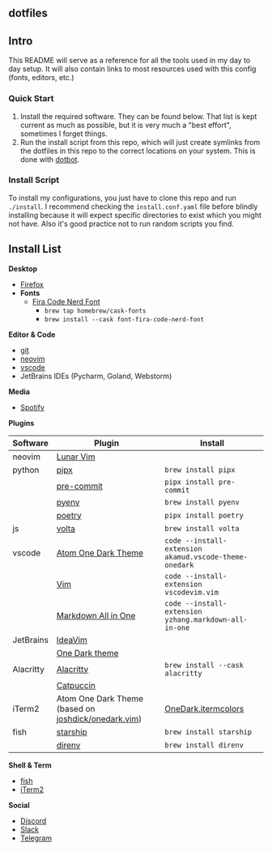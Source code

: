 ## dotfiles

## Intro

This README will serve as a reference for all the tools used in my day to day setup. It
will also contain links to most resources used with this config (fonts, editors, etc.)

### Quick Start

1. Install the required software. They can be found below. That list is kept current as
   much as possible, but it is very much a "best effort", sometimes I forget things.
2. Run the install script from this repo, which will just create symlinks from the dotfiles
   in this repo to the correct locations on your system. This is done with
   [dotbot](https://git.io/dotbot).

### Install Script

To install my configurations, you just have to clone this repo and run `./install`. I
recommend checking the `install.conf.yaml` file before blindly installing because it
will expect specific directories to exist which you might not have. Also it's good
practice not to run random scripts you find.

## Install List

**Desktop**

- [Firefox](https://www.mozilla.org/en-CA/firefox/new/)
- **Fonts**
  - [Fira Code Nerd Font](https://www.nerdfonts.com/)
    - `brew tap homebrew/cask-fonts`
    - `brew install --cask font-fira-code-nerd-font`  

**Editor & Code**

- [git](https://github.com/git/git)
- [neovim](https://github.com/neovim/neovim)
- [vscode](https://github.com/microsoft/vscode)
- JetBrains IDEs (Pycharm, Goland, Webstorm)

**Media**

- [Spotify](https://www.spotify.com/us/download)

**Plugins**

| Software  | Plugin                                                                                         | Install                                                 |
| --------- | ---------------------------------------------------------------------------------------------- | ------------------------------------------------------- |
| neovim    | [Lunar Vim](https://www.lunarvim.org/)                                                         |
| python    | [pipx](https://github.com/pypa/pipx)                                                           | `brew install pipx`                                     |
|           | [pre-commit](https://pre-commit.com/)                                                          | `pipx install pre-commit`                               |
|           | [pyenv](https://github.com/pyenv/pyenv)                                                        | `brew install pyenv`                                    |
|           | [poetry](https://python-poetry.org/)                                                           | `pipx install poetry`                                   |
| js        | [volta](https://volta.sh/)                                                                     | `brew install volta`                                    |
| vscode    | [Atom One Dark Theme](https://github.com/akamud/vscode-theme-onedark)                          | `code --install-extension akamud.vscode-theme-onedark`  |
|           | [Vim](https://github.com/VSCodeVim/Vim)                                                        | `code --install-extension vscodevim.vim`                |
|           | [Markdown All in One](https://github.com/yzhang-gh/vscode-markdown)                            | `code --install-extension yzhang.markdown-all-in-one`   |
| JetBrains | [IdeaVim](https://plugins.jetbrains.com/plugin/164-ideavim)                                    |                                                         |
|           | [One Dark theme](https://plugins.jetbrains.com/plugin/11938-one-dark-theme)                    |                                                         |
| Alacritty | [Alacritty](https://alacritty.org/)                                                            | `brew install --cask alacritty`                         |
|           | [Catpuccin](https://github.com/catppuccin/alacritty)                                           |                                                         |
| iTerm2    | Atom One Dark Theme (based on [joshdick/onedark.vim](https://github.com/joshdick/onedark.vim)) | [OneDark.itermcolors](config/iterm/OneDark.itermcolors) |
| fish      | [starship](https://starship.rs)                                                                | `brew install starship`                                 |
|           | [direnv](https://direnv.net/)                                                                  | `brew install direnv`                                   |

**Shell & Term**

- [fish](https://fishshell.com/)
- [iTerm2](https://iterm2.com/)

**Social**

- [Discord](https://discord.com/)
- [Slack](https://slack.com/)
- [Telegram](https://telegram.org/)
